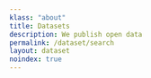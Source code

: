```yaml
---
klass: "about"
title: Datasets
description: We publish open data
permalink: /dataset/search
layout: dataset
noindex: true
---
```

<script> // overwritting siteconfig for a specific page allows us to have multiple literature widgets with different configuration var siteConfig = { dataset: { rootFilter: {publishingCountry: ['AS','CK','TL','FM','FJ','PF','GU','KI','MH','NR','NC','NU','MP','PW','PG','WS','SB','TK','TO','TV','VU','WF']}} }; </script>
